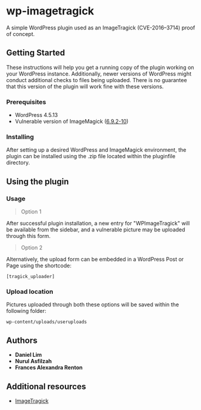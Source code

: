 # wp-imagetragick

A simple WordPress plugin used as an ImageTragick (CVE-2016–3714) proof of concept.

## Getting Started

These instructions will help you get a running copy of the plugin working on your WordPress instance. Additionally, newer versions of WordPress might conduct additional checks to files being uploaded. There is no guarantee that this version of the plugin will work fine with these versions. 

### Prerequisites

* WordPress 4.5.13
* Vulnerable version of ImageMagick ([6.9.2-10](https://sourceforge.net/projects/imagemagick/files/old-sources/6.x/6.9/))

### Installing

After setting up a desired WordPress and ImageMagick environment, the plugin can be installed using the .zip file located within the pluginfile directory.

## Using the plugin

### Usage

> Option 1

After successful plugin installation, a new entry for "WPImageTragick" will be available from the sidebar, and a vulnerable picture may be uploaded through this form.

> Option 2

Alternatively, the upload form can be embedded in a WordPress Post or Page using the shortcode:

```
[tragick_uploader]
```

### Upload location

Pictures uploaded through both these options will be saved within the following folder:

```
wp-content/uploads/useruploads
```

## Authors

* **Daniel Lim**
* **Nurul Asfilzah**
* **Frances Alexandra Renton**

## Additional resources

* [ImageTragick](https://imagetragick.com/)

